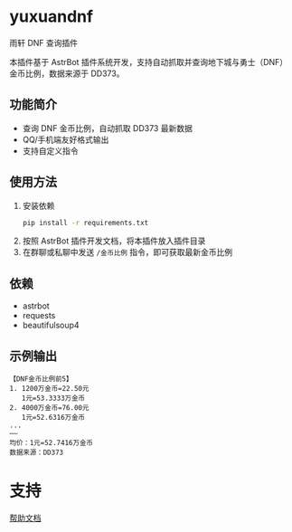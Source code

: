 # yuxuandnf

雨轩 DNF 查询插件

本插件基于 AstrBot 插件系统开发，支持自动抓取并查询地下城与勇士（DNF）金币比例，数据来源于 DD373。

## 功能简介

- 查询 DNF 金币比例，自动抓取 DD373 最新数据
- QQ/手机端友好格式输出
- 支持自定义指令

## 使用方法

1. 安装依赖
   ```bash
   pip install -r requirements.txt
   ```
2. 按照 AstrBot 插件开发文档，将本插件放入插件目录
3. 在群聊或私聊中发送 `/金币比例` 指令，即可获取最新金币比例

## 依赖

- astrbot
- requests
- beautifulsoup4

## 示例输出

```
【DNF金币比例前5】
1. 1200万金币=22.50元
   1元=53.3333万金币
2. 4000万金币=76.00元
   1元=52.6316万金币
...
——
均价：1元=52.7416万金币
数据来源：DD373
```

# 支持

[帮助文档](https://astrbot.app)

